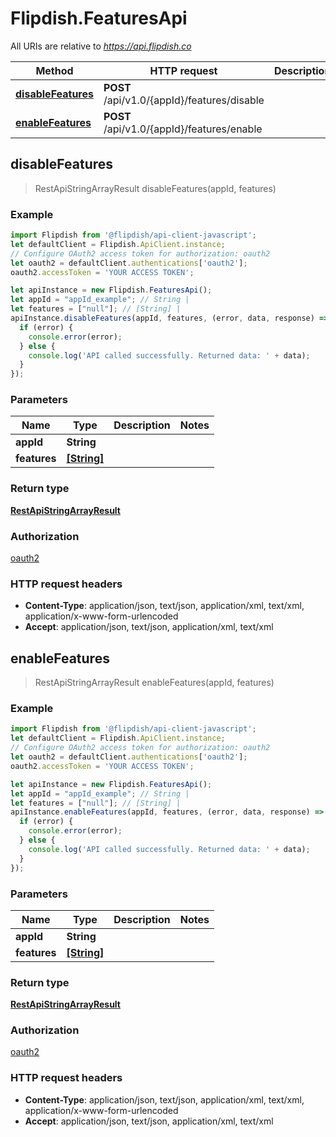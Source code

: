 # Flipdish.FeaturesApi

All URIs are relative to *https://api.flipdish.co*

Method | HTTP request | Description
------------- | ------------- | -------------
[**disableFeatures**](FeaturesApi.md#disableFeatures) | **POST** /api/v1.0/{appId}/features/disable | 
[**enableFeatures**](FeaturesApi.md#enableFeatures) | **POST** /api/v1.0/{appId}/features/enable | 



## disableFeatures

> RestApiStringArrayResult disableFeatures(appId, features)



### Example

```javascript
import Flipdish from '@flipdish/api-client-javascript';
let defaultClient = Flipdish.ApiClient.instance;
// Configure OAuth2 access token for authorization: oauth2
let oauth2 = defaultClient.authentications['oauth2'];
oauth2.accessToken = 'YOUR ACCESS TOKEN';

let apiInstance = new Flipdish.FeaturesApi();
let appId = "appId_example"; // String | 
let features = ["null"]; // [String] | 
apiInstance.disableFeatures(appId, features, (error, data, response) => {
  if (error) {
    console.error(error);
  } else {
    console.log('API called successfully. Returned data: ' + data);
  }
});
```

### Parameters


Name | Type | Description  | Notes
------------- | ------------- | ------------- | -------------
 **appId** | **String**|  | 
 **features** | [**[String]**](String.md)|  | 

### Return type

[**RestApiStringArrayResult**](RestApiStringArrayResult.md)

### Authorization

[oauth2](../README.md#oauth2)

### HTTP request headers

- **Content-Type**: application/json, text/json, application/xml, text/xml, application/x-www-form-urlencoded
- **Accept**: application/json, text/json, application/xml, text/xml


## enableFeatures

> RestApiStringArrayResult enableFeatures(appId, features)



### Example

```javascript
import Flipdish from '@flipdish/api-client-javascript';
let defaultClient = Flipdish.ApiClient.instance;
// Configure OAuth2 access token for authorization: oauth2
let oauth2 = defaultClient.authentications['oauth2'];
oauth2.accessToken = 'YOUR ACCESS TOKEN';

let apiInstance = new Flipdish.FeaturesApi();
let appId = "appId_example"; // String | 
let features = ["null"]; // [String] | 
apiInstance.enableFeatures(appId, features, (error, data, response) => {
  if (error) {
    console.error(error);
  } else {
    console.log('API called successfully. Returned data: ' + data);
  }
});
```

### Parameters


Name | Type | Description  | Notes
------------- | ------------- | ------------- | -------------
 **appId** | **String**|  | 
 **features** | [**[String]**](String.md)|  | 

### Return type

[**RestApiStringArrayResult**](RestApiStringArrayResult.md)

### Authorization

[oauth2](../README.md#oauth2)

### HTTP request headers

- **Content-Type**: application/json, text/json, application/xml, text/xml, application/x-www-form-urlencoded
- **Accept**: application/json, text/json, application/xml, text/xml

